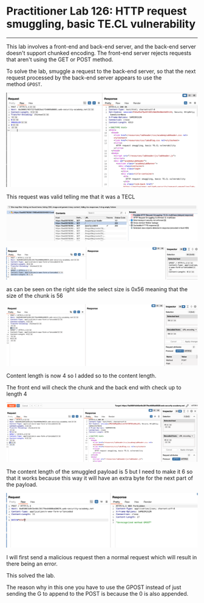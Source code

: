 # Practitioner Lab 126: HTTP request smuggling, basic TE.CL vulnerability

---

This lab involves a front-end and back-end server, and the back-end server doesn't support chunked encoding. The front-end server rejects requests that aren't using the GET or POST method.

To solve the lab, smuggle a request to the back-end server, so that the next request processed by the back-end server appears to use the method `GPOST`.

![Untitled](Practitioner%20Lab%20126%20HTTP%20request%20smuggling,%20basic%20622937a2bfa9469689af67579e98275a/Untitled.png)

This request was valid telling me that it was a TECL

![Untitled](Practitioner%20Lab%20126%20HTTP%20request%20smuggling,%20basic%20622937a2bfa9469689af67579e98275a/Untitled%201.png)

![Untitled](Practitioner%20Lab%20126%20HTTP%20request%20smuggling,%20basic%20622937a2bfa9469689af67579e98275a/Untitled%202.png)

as can be seen on the right side the select size is 0x56 meaning that the size of the chunk is 56 

![Untitled](Practitioner%20Lab%20126%20HTTP%20request%20smuggling,%20basic%20622937a2bfa9469689af67579e98275a/Untitled%203.png)

Content length is now 4 so I added so to the content length. 

The front end will check the chunk and the back end with check up to length 4 

![Untitled](Practitioner%20Lab%20126%20HTTP%20request%20smuggling,%20basic%20622937a2bfa9469689af67579e98275a/Untitled%204.png)

The content length of the smuggled payload is 5 but I need to make it 6 so that it works because this way it will have an extra byte for the next part of the payload. 

![Untitled](Practitioner%20Lab%20126%20HTTP%20request%20smuggling,%20basic%20622937a2bfa9469689af67579e98275a/Untitled%205.png)

I will first send a malicious request then a normal request which will result in there being an error.

This solved the lab.

The reason why in this one you have to use the GPOST instead of just sending the G to append to the POST is because the 0 is also appended.